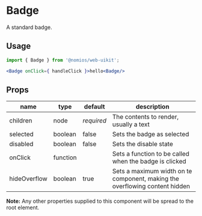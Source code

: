 # Badge

A standard badge.

## Usage

```jsx
import { Badge } from '@nomios/web-uikit';

<Badge onClick={ handleClick }>hello<Badge/>
```

## Props

| name | type | default | description |
| ---- | ---- | ------- | ----------- |
| children | node | *required* | The contents to render, usually a text |
| selected | boolean | false | Sets the badge as selected |
| disabled | boolean | false | Sets the disable state |
| onClick | function | | Sets a function to be called when the badge is clicked |
| hideOverflow | boolean | true | Sets a maximum width on te component, making the overflowing content hidden |

**Note:** Any other properties supplied to this component will be spread to the root element.
